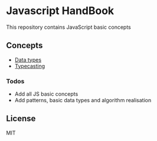 # Javascript HandBook

This repository contains JavaScript basic concepts

## Concepts

-   [Data types](1-concepts/1-data-types.js)
-   [Typecasting](1-concepts/2-type-casting.js)

### Todos

-   Add all JS basic concepts
-   Add patterns, basic data types and algorithm realisation

## License

MIT
